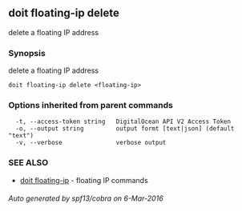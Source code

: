 ## doit floating-ip delete

delete a floating IP address

### Synopsis


delete a floating IP address

```
doit floating-ip delete <floating-ip>
```

### Options inherited from parent commands

```
  -t, --access-token string   DigitalOcean API V2 Access Token
  -o, --output string         output formt [text|json] (default "text")
  -v, --verbose               verbose output
```

### SEE ALSO
* [doit floating-ip](doit_floating-ip.md)	 - floating IP commands

###### Auto generated by spf13/cobra on 6-Mar-2016
